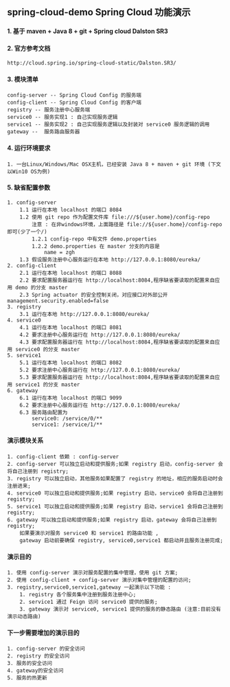 ## spring-cloud-demo Spring Cloud 功能演示

#### 1. 基于 maven + Java 8 + git + Spring cloud Dalston SR3
#### 2. 官方参考文档 
    http://cloud.spring.io/spring-cloud-static/Dalston.SR3/
#### 3. 模块清单
    config-server -- Spring Cloud Config 的服务端
    config-client -- Spring Cloud Config 的客户端
    registry -- 服务注册中心服务端
    service0 -- 服务实现1 : 自己实现服务逻辑
    service1 -- 服务实现2 : 自己实现服务逻辑以及封装对 service0 服务逻辑的调用
    gateway --  服务路由服务器
#### 4. 运行环境要求
    1. 一台Linux/Windows/Mac OSX主机，已经安装 Java 8 + maven + git 环境 (下文以Win10 OS为例)
#### 5. 缺省配置参数
    1. config-server
        1.1 运行在本地 localhost 的端口 8084        
        1.2 使用 git repo 作为配置文件库 file:///${user.home}/config-repo
            注意 : 在非windows环境，上面路径是 file://${user.home}/config-repo 即可(少了一个/) 
            1.2.1 config-repo 中有文件 demo.properties 
            1.2.2 demo.properties 在 master 分支的内容是
                name = zgh       
        1.3 假设服务注册中心服务运行在本地 http://127.0.0.1:8080/eureka/
    2. config-client
        2.1 运行在本地 localhost 的端口 8088        
        2.2 要求配置服务器运行在 http://localhost:8084,程序缺省要读取的配置来自应用 demo 的分支 master
        2.3 Spring actuator 的安全控制关闭，对应接口对外部公开 management.security.enabled=false
    3. registry
        3.1 运行在本地 http://127.0.0.1:8080/eureka/
    4. service0
        4.1 运行在本地 localhost 的端口 8081
        4.2 要求注册中心服务运行在 http://127.0.0.1:8080/eureka/            
        4.3 要求配置服务器运行在 http://localhost:8084,程序缺省要读取的配置来自应用 service0 的分支 master
    5. service1
        5.1 运行在本地 localhost 的端口 8082
        5.2 要求注册中心服务运行在 http://127.0.0.1:8080/eureka/ 
        5.3 要求配置服务器运行在 http://localhost:8084,程序缺省要读取的配置来自应用 service1 的分支 master
    6. gateway
        6.1 运行在本地 localhost 的端口 9099   
        6.2 要求注册中心服务运行在 http://127.0.0.1:8080/eureka/
        6.3 服务路由配置为
            service0: /service/0/**
            service1: /service/1/**

#### 演示模块关系
    1. config-client 依赖 : config-server
    2. config-server 可以独立启动和提供服务;如果 registry 启动，config-server 会将自己注册到 registry;
    3. registry 可以独立启动，其他服务如果配置了 registry 的地址，相应的服务启动时会注册进来;
    4. service0 可以独立启动和提供服务;如果 registry 启动，service0 会将自己注册到 registry;
    5. service1 可以独立启动和提供服务;如果 registry 启动，service1 会将自己注册到 registry;
    6. gateway 可以独立启动和提供服务;如果 registry 启动，gateway 会将自己注册到 registry;
        如果要演示对服务 service0 和 service1 的路由功能 , 
        gateway 启动前要确保 registry, service0,service1 都启动并且服务注册完成;
        
#### 演示目的
    1. 使用 config-server 演示对服务配置的集中管理，使用 git 方案;
    2. 使用 config-client + config-server 演示对集中管理的配置的访问;
    3. registry,service0,service1,gateway 一起演示以下功能 :
        1. registry 各个服务集中注册到服务注册中心;
        2. service1 通过 Feign 访问 service0 提供的服务;
        3. gateway 演示对 service0, service1 提供的服务的静态路由 (注意:目前没有演示动态路由)

#### 下一步需要增加的演示目的
    1. config-server 的安全访问
    2. registry 的安全访问
    3. 服务的安全访问
    4. gateway的安全访问
    5. 服务的热更新                   
    

    
 
